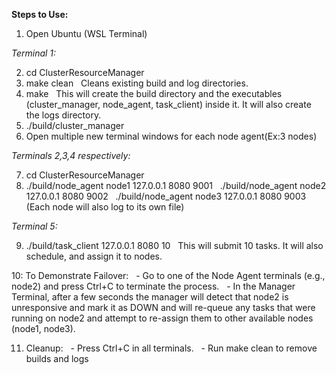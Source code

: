**Steps to Use:**

1. Open Ubuntu (WSL Terminal)

*Terminal 1:*

2. cd ClusterResourceManager
3. make clean
&nbsp;	Cleans existing build and log directories.
4. make
&nbsp;	This will create the build directory and the executables (cluster\_manager, node\_agent, task\_client) inside it. It will also create the logs directory.
5. ./build/cluster\_manager
6. Open multiple new terminal windows for each node agent(Ex:3 nodes)


*Terminals 2,3,4 respectively:*

7. cd ClusterResourceManager
8. ./build/node\_agent node1 127.0.0.1 8080 9001
&nbsp;  ./build/node\_agent node2 127.0.0.1 8080 9002
&nbsp;  ./build/node\_agent node3 127.0.0.1 8080 9003
(Each node will also log to its own file)


*Terminal 5:*

9. ./build/task\_client 127.0.0.1 8080 10
&nbsp;	This will submit 10 tasks. It will also schedule, and assign it to nodes.

10: To Demonstrate Failover: 
&nbsp;	- Go to one of the Node Agent terminals (e.g., node2) and press Ctrl+C to terminate the process.
&nbsp;	- In the Manager Terminal, after a few seconds the manager will detect that node2 is unresponsive and mark it as DOWN and will re-queue any tasks that were running on node2 and 	  attempt to re-assign them to other available nodes (node1, node3).

11. Cleanup:
&nbsp;	- Press Ctrl+C in all terminals.
&nbsp;	- Run make clean to remove builds and logs


